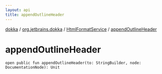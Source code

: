 ```yaml
---
layout: api
title: appendOutlineHeader
---
```

[dokka](../../index.html) / [org.jetbrains.dokka](../index.html) / [HtmlFormatService](index.html) / [appendOutlineHeader](appendOutlineHeader.html)


# appendOutlineHeader


```
open public fun appendOutlineHeader(to: StringBuilder, node: DocumentationNode): Unit
```
